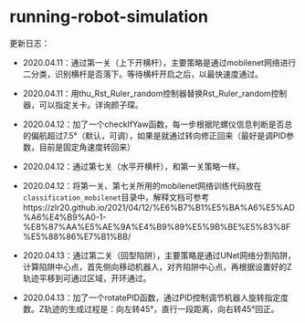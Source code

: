 # running-robot-simulation
更新日志：

- 2020.04.11：通过第一关（上下开横杆），主要策略是通过mobilenet网络进行二分类，识别横杆是否落下。等待横杆开启之后，以最快速度通过。
- 2020.04.11：用thu_Rst_Ruler_random控制器替换Rst_Ruler_random控制器，可以指定关卡。详询颜子琛。
- 2020.04.12：加了一个checkIfYaw函数，每一步根据陀螺仪信息判断是否总的偏航超过7.5°（默认，可调），如果是就通过转向修正回来（最好是调PID参数，目前是固定角速度转回来）
- 2020.04.12：通过第七关（水平开横杆），和第一关策略一样。
- 2020.04.12：将第一关、第七关所用的mobilenet网络训练代码放在`classification_mobilenet`目录中，解释文档可参考https://zlr20.github.io/2021/04/12/%E6%B7%B1%E5%BA%A6%E5%AD%A6%E4%B9%A0-1-%E8%87%AA%E5%AE%9A%E4%B9%89%E5%9B%BE%E5%83%8F%E5%88%86%E7%B1%BB/

- 2020.04.13：通过第二关（回型陷阱），主要策略是通过UNet网络分割陷阱，计算陷阱中心点，首先侧向移动机器人，对齐陷阱中心点，再根据设置好的Z轨迹平移到可通过区域，开环通过。
- 2020.04.13：加了一个rotatePID函数，通过PID控制调节机器人旋转指定度数。Z轨迹的生成过程是：向左转45°，直行一段距离，向右转45°回正。